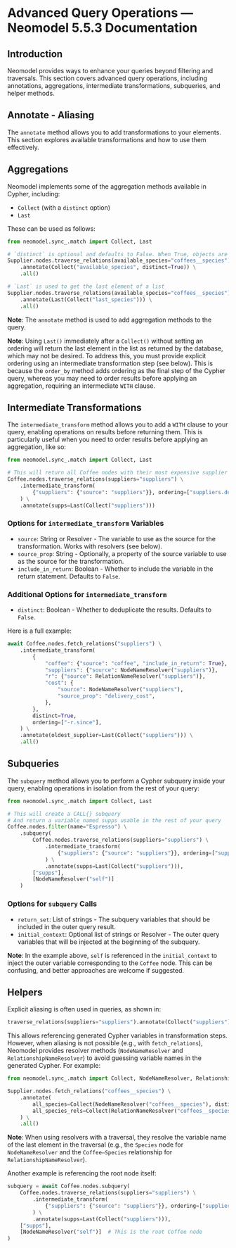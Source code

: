 # Advanced Query Operations — Neomodel 5.5.3 Documentation

## Introduction
Neomodel provides ways to enhance your queries beyond filtering and traversals. This section covers advanced query operations, including annotations, aggregations, intermediate transformations, subqueries, and helper methods.

## Annotate - Aliasing
The `annotate` method allows you to add transformations to your elements. This section explores available transformations and how to use them effectively.

## Aggregations
Neomodel implements some of the aggregation methods available in Cypher, including:

- `Collect` (with a `distinct` option)
- `Last`

These can be used as follows:

```python
from neomodel.sync_.match import Collect, Last

# `distinct` is optional and defaults to False. When True, objects are deduplicated
Supplier.nodes.traverse_relations(available_species="coffees__species") \
    .annotate(Collect("available_species", distinct=True)) \
    .all()

# `Last` is used to get the last element of a list
Supplier.nodes.traverse_relations(available_species="coffees__species") \
    .annotate(Last(Collect("last_species"))) \
    .all()
```

**Note**: The `annotate` method is used to add aggregation methods to the query.

**Note**: Using `Last()` immediately after a `Collect()` without setting an ordering will return the last element in the list as returned by the database, which may not be desired. To address this, you must provide explicit ordering using an intermediate transformation step (see below). This is because the `order_by` method adds ordering as the final step of the Cypher query, whereas you may need to order results before applying an aggregation, requiring an intermediate `WITH` clause.

## Intermediate Transformations
The `intermediate_transform` method allows you to add a `WITH` clause to your query, enabling operations on results before returning them. This is particularly useful when you need to order results before applying an aggregation, like so:

```python
from neomodel.sync_.match import Collect, Last

# This will return all Coffee nodes with their most expensive supplier
Coffee.nodes.traverse_relations(suppliers="suppliers") \
    .intermediate_transform(
        {"suppliers": {"source": "suppliers"}}, ordering=["suppliers.delivery_cost"]
    ) \
    .annotate(supps=Last(Collect("suppliers")))
```

### Options for `intermediate_transform` Variables
- `source`: String or Resolver - The variable to use as the source for the transformation. Works with resolvers (see below).
- `source_prop`: String - Optionally, a property of the source variable to use as the source for the transformation.
- `include_in_return`: Boolean - Whether to include the variable in the return statement. Defaults to `False`.

### Additional Options for `intermediate_transform`
- `distinct`: Boolean - Whether to deduplicate the results. Defaults to `False`.

Here is a full example:

```python
await Coffee.nodes.fetch_relations("suppliers") \
    .intermediate_transform(
        {
            "coffee": {"source": "coffee", "include_in_return": True},  # Only coffee will be returned
            "suppliers": {"source": NodeNameResolver("suppliers")},
            "r": {"source": RelationNameResolver("suppliers")},
            "cost": {
                "source": NodeNameResolver("suppliers"),
                "source_prop": "delivery_cost",
            },
        },
        distinct=True,
        ordering=["-r.since"],
    ) \
    .annotate(oldest_supplier=Last(Collect("suppliers"))) \
    .all()
```

## Subqueries
The `subquery` method allows you to perform a Cypher subquery inside your query, enabling operations in isolation from the rest of your query:

```python
from neomodel.sync_.match import Collect, Last

# This will create a CALL{} subquery
# And return a variable named supps usable in the rest of your query
Coffee.nodes.filter(name="Espresso") \
    .subquery(
        Coffee.nodes.traverse_relations(suppliers="suppliers") \
            .intermediate_transform(
                {"suppliers": {"source": "suppliers"}}, ordering=["suppliers.delivery_cost"]
            ) \
            .annotate(supps=Last(Collect("suppliers"))),
        ["supps"],
        [NodeNameResolver("self")]
    )
```

### Options for `subquery` Calls
- `return_set`: List of strings - The subquery variables that should be included in the outer query result.
- `initial_context`: Optional list of strings or Resolver - The outer query variables that will be injected at the beginning of the subquery.

**Note**: In the example above, `self` is referenced in the `initial_context` to inject the outer variable corresponding to the `Coffee` node. This can be confusing, and better approaches are welcome if suggested.

## Helpers
Explicit aliasing is often used in queries, as shown in:

```python
traverse_relations(suppliers="suppliers").annotate(Collect("suppliers"))
```

This allows referencing generated Cypher variables in transformation steps. However, when aliasing is not possible (e.g., with `fetch_relations`), Neomodel provides resolver methods (`NodeNameResolver` and `RelationshipNameResolver`) to avoid guessing variable names in the generated Cypher. For example:

```python
from neomodel.sync_.match import Collect, NodeNameResolver, RelationshipNameResolver

Supplier.nodes.fetch_relations("coffees__species") \
    .annotate(
        all_species=Collect(NodeNameResolver("coffees__species"), distinct=True),
        all_species_rels=Collect(RelationNameResolver("coffees__species"), distinct=True)
    ) \
    .all()
```

**Note**: When using resolvers with a traversal, they resolve the variable name of the last element in the traversal (e.g., the `Species` node for `NodeNameResolver` and the `Coffee–Species` relationship for `RelationshipNameResolver`).

Another example is referencing the root node itself:

```python
subquery = await Coffee.nodes.subquery(
    Coffee.nodes.traverse_relations(suppliers="suppliers") \
        .intermediate_transform(
            {"suppliers": {"source": "suppliers"}}, ordering=["suppliers.delivery_cost"]
        ) \
        .annotate(supps=Last(Collect("suppliers"))),
    ["supps"],
    [NodeNameResolver("self")]  # This is the root Coffee node
)
```